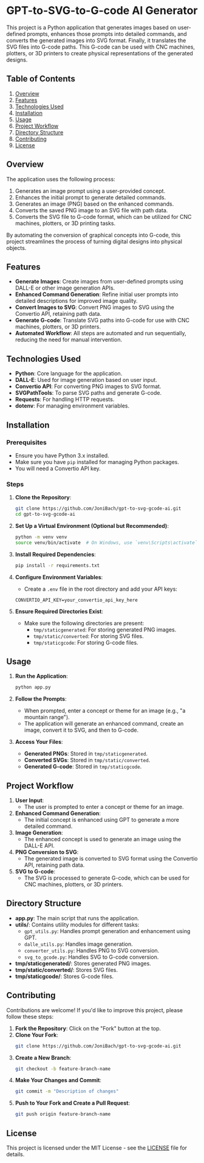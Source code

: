 # GPT-to-SVG-to-G-code AI Generator

This project is a Python application that generates images based on user-defined prompts, enhances those prompts into detailed commands, and converts the generated images into SVG format. Finally, it translates the SVG files into G-code paths. This G-code can be used with CNC machines, plotters, or 3D printers to create physical representations of the generated designs.

## Table of Contents

1. [Overview](#overview)
2. [Features](#features)
3. [Technologies Used](#technologies-used)
4. [Installation](#installation)
5. [Usage](#usage)
6. [Project Workflow](#project-workflow)
7. [Directory Structure](#directory-structure)
8. [Contributing](#contributing)
9. [License](#license)

## Overview

The application uses the following process:
1. Generates an image prompt using a user-provided concept.
2. Enhances the initial prompt to generate detailed commands.
3. Generates an image (PNG) based on the enhanced commands.
4. Converts the saved PNG image to an SVG file with path data.
5. Converts the SVG file to G-code format, which can be utilized for CNC machines, plotters, or 3D printing tasks.

By automating the conversion of graphical concepts into G-code, this project streamlines the process of turning digital designs into physical objects.

## Features

- **Generate Images**: Create images from user-defined prompts using DALL-E or other image generation APIs.
- **Enhanced Command Generation**: Refine initial user prompts into detailed descriptions for improved image quality.
- **Convert Images to SVG**: Convert PNG images to SVG using the Convertio API, retaining path data.
- **Generate G-code**: Translate SVG paths into G-code for use with CNC machines, plotters, or 3D printers.
- **Automated Workflow**: All steps are automated and run sequentially, reducing the need for manual intervention.

## Technologies Used

- **Python**: Core language for the application.
- **DALL-E**: Used for image generation based on user input.
- **Convertio API**: For converting PNG images to SVG format.
- **SVGPathTools**: To parse SVG paths and generate G-code.
- **Requests**: For handling HTTP requests.
- **dotenv**: For managing environment variables.

## Installation

### Prerequisites

- Ensure you have Python 3.x installed.
- Make sure you have `pip` installed for managing Python packages.
- You will need a Convertio API key.

### Steps

1. **Clone the Repository**:
    ```bash
    git clone https://github.com/JoniBach/gpt-to-svg-gcode-ai.git
    cd gpt-to-svg-gcode-ai
    ```

2. **Set Up a Virtual Environment (Optional but Recommended)**:
    ```bash
    python -m venv venv
    source venv/bin/activate  # On Windows, use `venv\Scripts\activate`
    ```

3. **Install Required Dependencies**:
    ```bash
    pip install -r requirements.txt
    ```

4. **Configure Environment Variables**:
    - Create a `.env` file in the root directory and add your API keys:
    ```
    CONVERTIO_API_KEY=your_convertio_api_key_here
    ```
    
5. **Ensure Required Directories Exist**:
    - Make sure the following directories are present:
        - `tmp/staticgenerated`: For storing generated PNG images.
        - `tmp/static/converted`: For storing SVG files.
        - `tmp/staticgcode`: For storing G-code files.

## Usage

1. **Run the Application**:
    ```bash
    python app.py
    ```

2. **Follow the Prompts**:
    - When prompted, enter a concept or theme for an image (e.g., "a mountain range").
    - The application will generate an enhanced command, create an image, convert it to SVG, and then to G-code.

3. **Access Your Files**:
    - **Generated PNGs**: Stored in `tmp/staticgenerated`.
    - **Converted SVGs**: Stored in `tmp/static/converted`.
    - **Generated G-code**: Stored in `tmp/staticgcode`.

## Project Workflow

1. **User Input**:
   - The user is prompted to enter a concept or theme for an image.
2. **Enhanced Command Generation**:
   - The initial concept is enhanced using GPT to generate a more detailed command.
3. **Image Generation**:
   - The enhanced concept is used to generate an image using the DALL-E API.
4. **PNG Conversion to SVG**:
   - The generated image is converted to SVG format using the Convertio API, retaining path data.
5. **SVG to G-code**:
   - The SVG is processed to generate G-code, which can be used for CNC machines, plotters, or 3D printers.

## Directory Structure

- **app.py**: The main script that runs the application.
- **utils/**: Contains utility modules for different tasks:
  - `gpt_utils.py`: Handles prompt generation and enhancement using GPT.
  - `dalle_utils.py`: Handles image generation.
  - `converter_utils.py`: Handles PNG to SVG conversion.
  - `svg_to_gcode.py`: Handles SVG to G-code conversion.
- **tmp/staticgenerated/**: Stores generated PNG images.
- **tmp/static/converted/**: Stores SVG files.
- **tmp/staticgcode/**: Stores G-code files.

## Contributing

Contributions are welcome! If you'd like to improve this project, please follow these steps:

1. **Fork the Repository**: Click on the "Fork" button at the top.
2. **Clone Your Fork**:
    ```bash
    git clone https://github.com/JoniBach/gpt-to-svg-gcode-ai.git
    ```
3. **Create a New Branch**:
    ```bash
    git checkout -b feature-branch-name
    ```
4. **Make Your Changes and Commit**:
    ```bash
    git commit -m "Description of changes"
    ```
5. **Push to Your Fork and Create a Pull Request**:
    ```bash
    git push origin feature-branch-name
    ```

## License

This project is licensed under the MIT License - see the [LICENSE](LICENSE) file for details.
